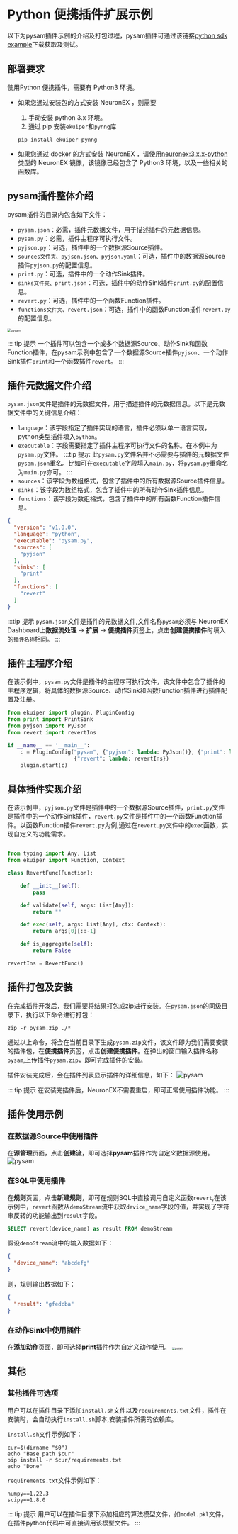 # Python 便携插件扩展示例

以下为pysam插件示例的介绍及打包过程，pysam插件可通过该链接[python sdk example](https://github.com/lf-edge/ekuiper/tree/master/sdk/python)下载获取及测试。

## 部署要求
使用Python 便携插件，需要有 Python3 环境。
- 如果您通过安装包的方式安装 NeuronEX ，则需要
  
  1. 手动安装 python 3.x 环境。
  2. 通过 pip 安装`ekuiper`和`pynng`库
  ```shell
  pip install ekuiper pynng
  ```

- 如果您通过 docker 的方式安装 NeuronEX ，请使用[neuronex:3.x.x-python](../installation/docker.md#docker-容器-python-运行环境)类型的 NeuronEX 镜像，该镜像已经包含了 Python3 环境，以及一些相关的函数库。

## pysam插件整体介绍

pysam插件的目录内包含如下文件：

- `pysam.json`：必需，插件元数据文件，用于描述插件的元数据信息。
- `pysam.py`：必需，插件主程序可执行文件。
- `pyjson.py`：可选，插件中的一个数据源Source插件。
- `sources文件夹、pyjson.json、pyjson.yaml`：可选，插件中的数据源Source插件`pyjson.py`的配置信息。
- `print.py`：可选，插件中的一个动作Sink插件。
- `sinks文件夹、print.json`：可选，插件中的动作Sink插件`print.py`的配置信息。
- `revert.py`：可选，插件中的一个函数Function插件。
- `functions文件夹、revert.json`：可选，插件中的函数Function插件`revert.py`的配置信息。

<img src="./_assets/pysam_overview.png" alt="pysam" style="zoom:50%;" />

::: tip 提示
一个插件可以包含一个或多个数据源Source、动作Sink和函数Function插件，在pysam示例中包含了一个数据源Source插件`pyjson`、一个动作Sink插件`print`和一个函数插件`revert`。
:::

## 插件元数据文件介绍
`pysam.json`文件是插件的元数据文件，用于描述插件的元数据信息。以下是元数据文件中的关键信息介绍：
- `language`：该字段指定了插件实现的语言，插件必须以单一语言实现，python类型插件填入`python`。
- `executable`：字段需要指定了插件主程序可执行文件的名称。在本例中为`pysam.py`文件。
:::tip 提示
此`pysam.py`文件名并不必需要与插件的元数据文件`pysam.json`重名。比如可在`executable`字段填入`main.py`，将`pysam.py`重命名为`main.py`亦可。
:::
- `sources`：该字段为数组格式，包含了插件中的所有数据源Source插件信息。
- `sinks`：该字段为数组格式，包含了插件中的所有动作Sink插件信息。
- `functions`：该字段为数组格式，包含了插件中的所有函数Function插件信息。

```json
{
  "version": "v1.0.0",
  "language": "python",
  "executable": "pysam.py",
  "sources": [
    "pyjson"
  ],
  "sinks": [
    "print"
  ],
  "functions": [
    "revert"
  ]
}
```
:::tip 提示
`pysam.json`文件是插件的元数据文件,文件名称`pysam`必须与 NeuronEX Dashboard上**数据流处理** -> **扩展** -> **便携插件**页签上，点击**创建便携插件**时填入的`插件名称`相同。
:::


## 插件主程序介绍
在该示例中，`pysam.py`文件是插件的主程序可执行文件，该文件中包含了插件的主程序逻辑，将具体的数据源Source、动作Sink和函数Function插件进行插件配置及注册。

```python
from ekuiper import plugin, PluginConfig
from print import PrintSink
from pyjson import PyJson
from revert import revertIns

if __name__ == '__main__':
    c = PluginConfig("pysam", {"pyjson": lambda: PyJson()}, {"print": lambda: PrintSink()},
                     {"revert": lambda: revertIns})
    plugin.start(c)
```

## 具体插件实现介绍

在该示例中，`pyjson.py`文件是插件中的一个数据源Source插件，`print.py`文件是插件中的一个动作Sink插件，`revert.py`文件是插件中的一个函数Function插件。以函数Function插件`revert.py`为例,通过在`revert.py`文件中的`exec`函数，实现自定义的功能需求。
    
```python

from typing import Any, List
from ekuiper import Function, Context

class RevertFunc(Function):

    def __init__(self):
        pass

    def validate(self, args: List[Any]):
        return ""

    def exec(self, args: List[Any], ctx: Context):
        return args[0][::-1]

    def is_aggregate(self):
        return False

revertIns = RevertFunc()
```

## 插件打包及安装

在完成插件开发后，我们需要将结果打包成zip进行安装。在`pysam.json`的同级目录下，执行以下命令进行打包：

```shell
zip -r pysam.zip ./*

```
通过以上命令，将会在当前目录下生成`pysam.zip`文件，该文件即为我们需要安装的插件包，在**便携插件**页签，点击**创建便携插件**。在弹出的窗口输入插件名称`pysam`,上传插件`pysam.zip`，即可完成插件的安装。

插件安装完成后，会在插件列表显示插件的详细信息，如下：
<img src="./_assets/pysam_uishow.png" alt="pysam" style="zoom:100%;" />

::: tip 提示
在安装完插件后，NeuronEX不需要重启，即可正常使用插件功能。
:::

## 插件使用示例

### 在数据源Source中使用插件
在**源管理**页面，点击**创建流**，即可选择**pysam**插件作为自定义数据源使用。
<img src="./_assets/pysam_source.png" alt="pysam" style="zoom:100%;" />

### 在SQL中使用插件

在**规则**页面，点击**新建规则**，即可在规则SQL中直接调用自定义函数`revert`,在该示例中，`revert`函数从`demoStream`流中获取`device_name`字段的值，并实现了字符串反转的功能输出到`result`字段。

```sql
SELECT revert(device_name) as result FROM demoStream
```
假设`demoStream`流中的输入数据如下：
```json
{
  "device_name": "abcdefg"
}

```
则，规则输出数据如下：
```json
{
  "result": "gfedcba"
}

```

### 在动作Sink中使用插件

在**添加动作**页面，即可选择**print**插件作为自定义动作使用。
<img src="./_assets/pysam_sink.png" alt="pysam" style="zoom:40%;" />


## 其他

### 其他插件可选项
用户可以在插件目录下添加`install.sh`文件以及`requirements.txt`文件，插件在安装时，会自动执行`install.sh`脚本,安装插件所需的依赖库。

`install.sh`文件示例如下：

```shell
cur=$(dirname "$0")
echo "Base path $cur"
pip install -r $cur/requirements.txt
echo "Done"
```

`requirements.txt`文件示例如下：

```shell
numpy==1.22.3
scipy==1.8.0
```

::: tip 提示
用户可以在插件目录下添加相应的算法模型文件，如`model.pkl`文件，在插件python代码中可直接调用该模型文件。
:::
